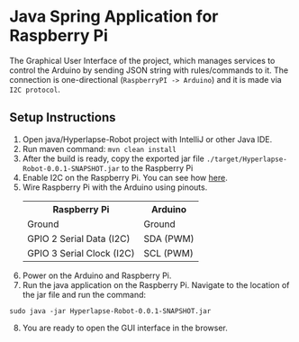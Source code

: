# Java Spring Application for Raspberry Pi

The Graphical User Interface of the project, which manages services to control the Arduino by sending JSON string with rules/commands to it.
The connection is one-directional (`RaspberryPI -> Arduino`) and it is made via `I2C protocol`.

## Setup Instructions
1. Open java/Hyperlapse-Robot project with IntelliJ or other Java IDE.
2. Run maven command: ```mvn clean install```
3. After the build is ready, copy the exported jar file `./target/Hyperlapse-Robot-0.0.1-SNAPSHOT.jar` to the Raspberry Pi
4. Enable I2C on the Raspberry Pi. You can see how [here](https://ozzmaker.com/i2c/).
5. Wire Raspberry Pi with the Arduino using pinouts.<table>
          <tr>
            <th>Raspberry Pi</th>
            <th>Arduino</th>
          </tr>
          <tr>
            <td>Ground</td>
            <td>Ground</td>
          </tr>
          <tr>
            <td>GPIO 2 Serial Data (I2C)</td>
            <td>SDA (PWM)</td>
          </tr>
          <tr>
            <td>GPIO 3 Serial Clock (I2C)</td>
            <td>SCL (PWM)</td>
          </tr>
    </table>
6. Power on the Arduino and Raspberry Pi.
7. Run the java application on the Raspberry Pi. Navigate to the location of the jar file and run the command:
```
sudo java -jar Hyperlapse-Robot-0.0.1-SNAPSHOT.jar
```
8. You are ready to open the GUI interface in the browser.
